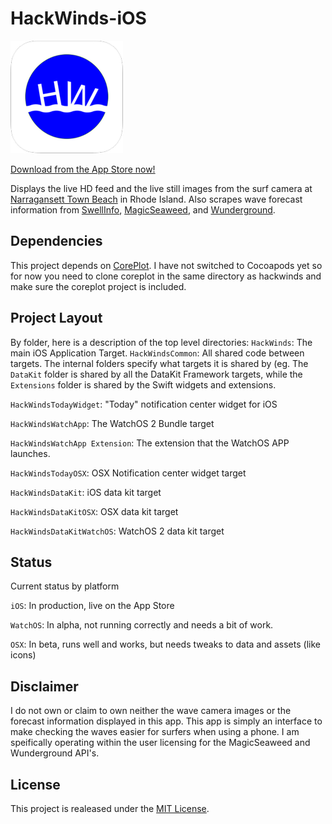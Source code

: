 HackWinds-iOS
=====================

![icon](https://raw.githubusercontent.com/mpiannucci/HackWinds-iOS/master/HackWinds/Resources/Images.xcassets/AppIcon.appiconset/Icon-60@3x.png)

[Download from the App Store now!](https://itunes.apple.com/us/app/hackwinds/id945847570?ls=1&mt=8)

Displays the live HD feed and the live still images from the surf camera at [Narragansett Town Beach](http://www.warmwinds.com/surf-cam/) in Rhode Island. Also scrapes wave forecast information from [SwellInfo](http://www.swellinfo.com/surf-forecast/newport-rhode-island), [MagicSeaweed](http://magicseaweed.com/Narragansett-Beach-Surf-Report/1103/), and [Wunderground](http://www.wunderground.com/?apiref=b80661e4fc362f50).

Dependencies
----------------
This project depends on [CorePlot](https://github.com/core-plot/core-plot). I have not switched to Cocoapods yet so for now you need to clone coreplot in the same directory as hackwinds and make sure the coreplot project is included. 

Project Layout
----------------
By folder, here is a description of the top level directories:
`HackWinds`: The main iOS Application Target.
`HackWindsCommon`: All shared code between targets. The internal folders specify what targets it is shared by (eg. The `DataKit` folder is shared by all the DataKit Framework targets, while the `Extensions` folder is shared by the Swift widgets and extensions. 

`HackWindsTodayWidget`: "Today" notification center widget for iOS

`HackWindsWatchApp`: The WatchOS 2 Bundle target

`HackWindsWatchApp Extension`: The extension that the WatchOS APP launches. 

`HackWindsTodayOSX`: OSX Notification center widget target

`HackWindsDataKit`: iOS data kit target

`HackWindsDataKitOSX`: OSX data kit target

`HackWindsDataKitWatchOS`: WatchOS 2 data kit target

Status
---------------
Current status by platform

`iOS`: In production, live on the App Store

`WatchOS`: In alpha, not running correctly and needs a bit of work.

`OSX`: In beta, runs well and works, but needs tweaks to data and assets (like icons)

Disclaimer 
----------------

I do not own or claim to own neither the wave camera images or the forecast information displayed in this app. This app is simply an interface to make checking the waves easier for surfers when using a phone. I am speifically operating within the user licensing for the MagicSeaweed and Wunderground API's.

License
-----------------
This project is realeased under the [MIT License](https://github.com/mpiannucci/HackWinds-iOS/blob/master/LICENSE).
